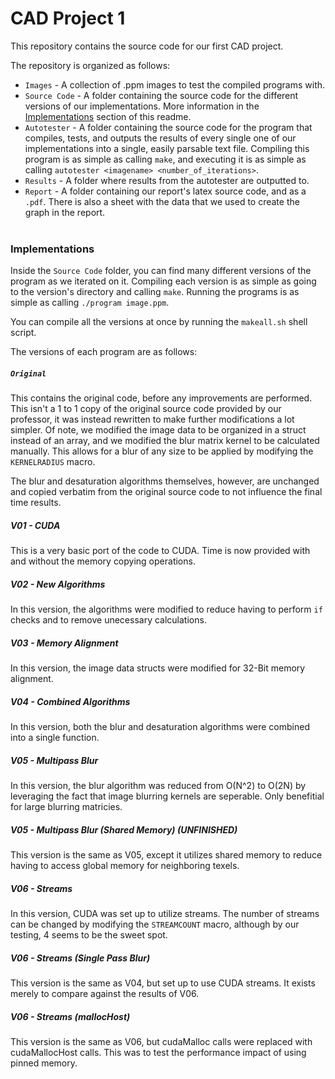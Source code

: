 # CAD Project 1
This repository contains the source code for our first CAD project.</br>

The repository is organized as follows:

* `Images` - A collection of .ppm images to test the compiled programs with.
* `Source Code` - A folder containing the source code for the different versions of our implementations. More information in the [Implementations](#Implementations) section of this readme.  
* `Autotester` - A folder containing the source code for the program that compiles, tests, and outputs the results of every single one of our implementations into a single, easily parsable text file. Compiling this program is as simple as calling `make`, and executing it is as simple as calling `autotester <imagename> <number_of_iterations>`.
* `Results` - A folder where results from the autotester are outputted to.
* `Report` - A folder containing our report's latex source code, and as a `.pdf`. There is also a sheet with the data that we used to create the graph in the report.</br></br>

### Implementations

Inside the `Source Code` folder, you can find many different versions of the program as we iterated on it. Compiling each version is as simple as going to the version's directory and calling `make`. Running the programs is as simple as calling `./program image.ppm`.</br>

You can compile all the versions at once by running the `makeall.sh` shell script.</br>

The versions of each program are as follows:

##### `Original` 
This contains the original code, before any improvements are performed. This isn't a 1 to 1 copy of the original source code provided by our professor, it was instead rewritten to make further modifications a lot simpler. Of note, we modified the image data to be organized in a struct instead of an array, and we modified the blur matrix kernel to be calculated manually. This allows for a blur of any size to be applied by modifying the `KERNELRADIUS` macro. 

The blur and desaturation algorithms themselves, however, are unchanged and copied verbatim from the original source code to not influence the final time results.

##### V01 - CUDA
This is a very basic port of the code to CUDA. Time is now provided with and without the memory copying operations.

##### V02 - New Algorithms
In this version, the algorithms were modified to reduce having to perform `if` checks and to remove unecessary calculations.

##### V03 - Memory Alignment
In this version, the image data structs were modified for 32-Bit memory alignment.

##### V04 - Combined Algorithms
In this version, both the blur and desaturation algorithms were combined into a single function.

##### V05 - Multipass Blur
In this version, the blur algorithm was reduced from O(N^2) to O(2N) by leveraging the fact that image blurring kernels are seperable. Only benefitial for large blurring matricies.

##### V05 - Multipass Blur (Shared Memory) (UNFINISHED)
This version is the same as V05, except it utilizes shared memory to reduce having to access global memory for neighboring texels.

##### V06 - Streams
In this version, CUDA was set up to utilize streams. The number of streams can be changed by modifying the `STREAMCOUNT` macro, although by our testing, 4 seems to be the sweet spot.

##### V06 - Streams (Single Pass Blur)
This version is the same as V04, but set up to use CUDA streams. It exists merely to compare against the results of V06.

##### V06 - Streams (mallocHost)
This version is the same as V06, but cudaMalloc calls were replaced with cudaMallocHost calls. This was to test the performance impact of using pinned memory.
